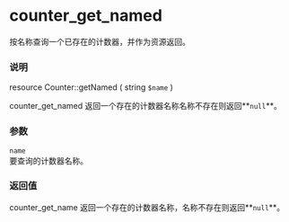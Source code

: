 counter\_get\_named
===================

按名称查询一个已存在的计数器，并作为资源返回。

### 说明

<span class="type">resource</span> <span
class="methodname">Counter::getNamed</span> ( <span
class="methodparam"><span class="type">string</span> `$name`</span> )

<span class="function">counter\_get\_named</span>
返回一个存在的计数器名称名称不存在则返回**`null`**。

### 参数

`name`  
<span class="simpara"> 要查询的计数器名称。 </span>

### 返回值

<span class="function">counter\_get\_name</span>
返回一个存在的计数器名称，名称不存在则返回**`null`**。
